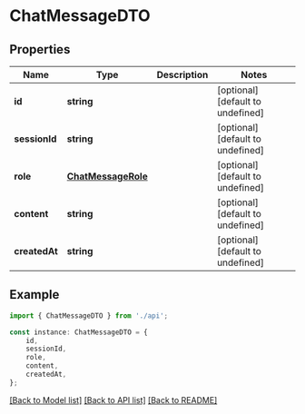 # ChatMessageDTO


## Properties

Name | Type | Description | Notes
------------ | ------------- | ------------- | -------------
**id** | **string** |  | [optional] [default to undefined]
**sessionId** | **string** |  | [optional] [default to undefined]
**role** | [**ChatMessageRole**](ChatMessageRole.md) |  | [optional] [default to undefined]
**content** | **string** |  | [optional] [default to undefined]
**createdAt** | **string** |  | [optional] [default to undefined]

## Example

```typescript
import { ChatMessageDTO } from './api';

const instance: ChatMessageDTO = {
    id,
    sessionId,
    role,
    content,
    createdAt,
};
```

[[Back to Model list]](../README.md#documentation-for-models) [[Back to API list]](../README.md#documentation-for-api-endpoints) [[Back to README]](../README.md)
